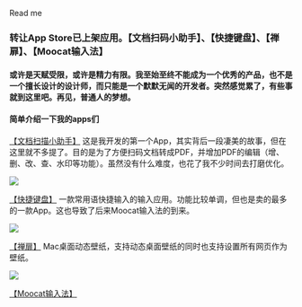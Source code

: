 Read me

### 转让App Store已上架应用。【文档扫码小助手】、【快捷键盘】、【禅扉】、【Moocat输入法】

#### 或许是天赋受限，或许是精力有限。我至始至终不能成为一个优秀的产品，也不是一个擅长设计的设计师，而只能是一个默默无闻的开发者。突然感觉累了，有些事就到这里吧。再见，普通人的梦想。

#### 简单介绍一下我的apps们

[【文档扫描小助手】](https://apps.apple.com/cn/app/%E6%96%87%E6%A1%A3%E6%89%AB%E6%8F%8F%E5%B0%8F%E5%8A%A9%E6%89%8B/id6452550631) 这是我开发的第一个App，其实背后一段凄美的故事，但在这里就不多提了。目的是为了方便扫码文档转成PDF，并增加PDF的编辑（增、删、改、查、水印等功能）。虽然没有什么难度，也花了我不少时间去打磨优化。

![](https://is1-ssl.mzstatic.com/image/thumb/PurpleSource126/v4/e1/26/a2/e126a25b-0e1a-d087-0933-b40f7f2bdba0/fecf1d84-5722-418f-9f3c-05a2907d92cc_1_7.png/460x0w.webp)

[【快捷键盘】](https://apps.apple.com/us/app/%E5%BF%AB%E6%8D%B7%E9%94%AE%E7%9B%98pro/id1643396533) 一款常用语快捷输入的输入应用。功能比较单调，但也是卖的最多的一款App。这也导致了后来Moocat输入法的到来。

![](https://is1-ssl.mzstatic.com/image/thumb/PurpleSource112/v4/72/c2/59/72c259b1-0ba4-22b2-9865-9e312bc9d517/53b5078e-6751-40bf-822c-84d06cc7bbc3_6.5-page4.png/460x0w.webp)

[【禅扉】](https://apps.apple.com/cn/app/%E7%A6%85%E6%89%89/id6458101439?mt=12) Mac桌面动态壁纸，支持动态桌面壁纸的同时也支持设置所有网页作为壁纸。

![](https://is1-ssl.mzstatic.com/image/thumb/PurpleSource116/v4/f0/fd/34/f0fd345d-6947-ac74-c1f2-b475efc328ee/d3b403a5-f54f-4e14-9d3f-f28a5b1148a6_screenshot1.png/1286x0w.webp)

[【Moocat输入法】](https://is1-ssl.mzstatic.com/image/thumb/PurpleSource116/v4/f0/fd/34/f0fd345d-6947-ac74-c1f2-b475efc328ee/d3b403a5-f54f-4e14-9d3f-f28a5b1148a6_screenshot1.png/1286x0w.webp)
